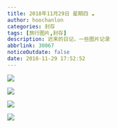 ```yaml
---
title: 2018年11月29日 星期四 ☁
author: hoochanlon
categories: 封存
tags: [旅行图片,封存]
description: 迟来的日记，一些图片记录
abbrlink: 30067
noticeOutdate: false
date: 2018-11-29 17:52:52
---
```


![](https://i.loli.net/2018/11/29/5bffc658e40c5.jpg)

![](https://i.loli.net/2018/11/29/5bffc54e62e3b.jpg)

![](https://i.loli.net/2018/11/29/5bffc30638b44.jpg)

![](https://i.loli.net/2018/11/29/5bffc6fa964d4.jpg)
